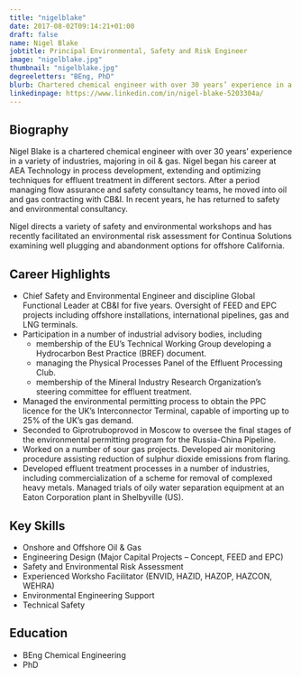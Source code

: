 ```yaml
---
title: "nigelblake"
date: 2017-08-02T09:14:21+01:00
draft: false
name: Nigel Blake
jobtitle: Principal Environmental, Safety and Risk Engineer
image: "nigelblake.jpg"
thumbnail: "nigelblake.jpg"
degreeletters: "BEng, PhD"
blurb: Chartered chemical engineer with over 30 years’ experience in a variety of industries, majoring in oil & gas.
linkedinpage: https://www.linkedin.com/in/nigel-blake-5203304a/
---
```


## Biography

<p>
    Nigel Blake is a chartered chemical engineer with over 30 years’ experience in a variety of industries, majoring in oil & gas. Nigel began his career at AEA Technology in process development, extending and optimizing techniques for effluent treatment in different sectors. After a period managing flow assurance and safety consultancy teams, he moved into oil and gas contracting with CB&I. In recent years, he has returned to safety and environmental consultancy.
</p>
<p>
    Nigel directs a variety of safety and environmental workshops and has recently facilitated an environmental risk assessment for Continua Solutions examining well plugging and abandonment options for offshore California.
</p>


## Career Highlights

* Chief Safety and Environmental Engineer and discipline Global Functional Leader at CB&I for five years. Oversight of FEED and EPC projects including offshore installations, international pipelines, gas and LNG terminals.
* Participation in a number of industrial advisory bodies, including
    * membership of the EU’s Technical Working Group developing a Hydrocarbon Best Practice (BREF) document.
    * managing the Physical Processes Panel of the Effluent Processing Club.
    * membership of the Mineral Industry Research Organization’s steering committee for effluent treatment.
* Managed the environmental permitting process to obtain the PPC licence for the UK’s Interconnector Terminal, capable of importing up to 25% of the UK’s gas demand.
* Seconded to Giprotruboprovod in Moscow to oversee the final stages of the environmental permitting program for the Russia-China Pipeline.
* Worked on a number of sour gas projects. Developed air monitoring procedure assisting reduction of sulphur dioxide emissions from flaring.
* Developed effluent treatment processes in a number of industries, including commercialization of a scheme for removal of complexed heavy metals. Managed trials of oily water separation equipment at an Eaton Corporation plant in Shelbyville (US).

<split>

## Key Skills

* Onshore and Offshore Oil & Gas
* Engineering Design (Major Capital Projects – Concept, FEED and EPC)
* Safety and Environmental Risk Assessment
* Experienced Worksho Facilitator (ENVID, HAZID, HAZOP, HAZCON, WEHRA)
* Environmental Engineering Support
* Technical Safety

## Education
* BEng Chemical Engineering
* PhD